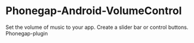 Phonegap-Android-VolumeControl
==============================

Set the volume of music to your app. Create a slider bar or control buttons. Phonegap-plugin
